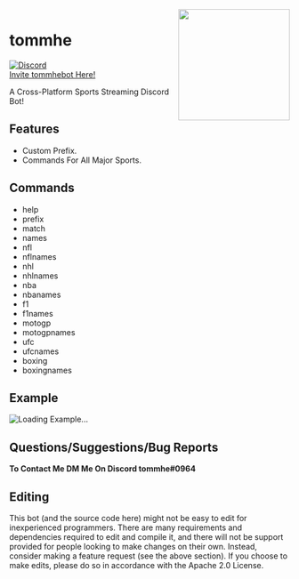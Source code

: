 <img align="right" src="https://cdn.discordapp.com/attachments/778364709660524546/809214545620893746/duggo.png" height="200" width="200">

# tommhe

[![Discord](https://discordapp.com/api/guilds/147698382092238848/widget.png)](https://discord.gg/PrNds6W)<br>
[Invite tommhebot Here!](https://discord.com/api/oauth2/authorize?client_id=594663400143847424&permissions=469854295&scope=bot)

A Cross-Platform Sports Streaming Discord Bot!


## Features
  * Custom Prefix.
  * Commands For All Major Sports.

## Commands
  * help
  * prefix
  * match
  * names
  * nfl
  * nflnames
  * nhl
  * nhlnames
  * nba
  * nbanames
  * f1 
  * f1names 
  * motogp
  * motogpnames
  * ufc
  * ufcnames
  * boxing
  * boxingnames


## Example
![Loading Example...](https://imgur.com/BoXtuJZ.gif)


## Questions/Suggestions/Bug Reports
**To Contact Me DM Me On Discord tommhe#0964**

## Editing
This bot (and the source code here) might not be easy to edit for inexperienced programmers. There are many requirements and dependencies required to edit and compile it, and there will not be support provided for people looking to make changes on their own. Instead, consider making a feature request (see the above section). If you choose to make edits, please do so in accordance with the Apache 2.0 License.
